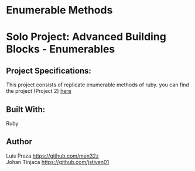 # Enumerable Methods
# Solo Project: Advanced Building Blocks - Enumerables
## Project Specifications:

This project consists of replicate enumerable methods of ruby. you can find the project (Project 2) [here](https://www.theodinproject.com/courses/ruby-programming/lessons/advanced-building-blocks)


## Built With:

Ruby

## Author
Luis Preza https://github.com/men32z <br>
Johan Tinjaca https://github.com/jstiven01
